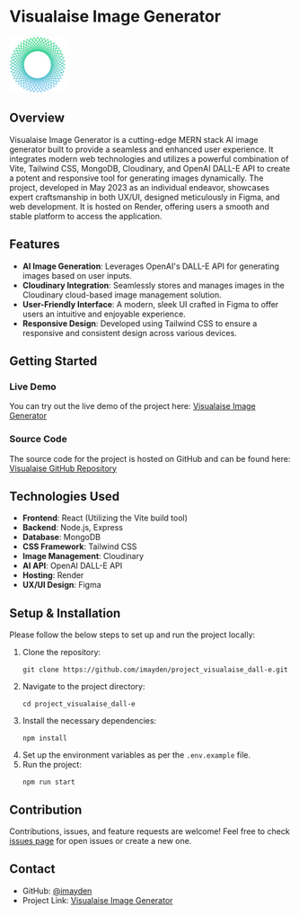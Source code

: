 # Visualaise Image Generator

<img src="client/public/logo.svg" alt="Visualaise Logo" width="100" height="100"/>

## Overview
Visualaise Image Generator is a cutting-edge MERN stack AI image generator built to provide a seamless and enhanced user experience. It integrates modern web technologies and utilizes a powerful combination of Vite, Tailwind CSS, MongoDB, Cloudinary, and OpenAI DALL-E API to create a potent and responsive tool for generating images dynamically. The project, developed in May 2023 as an individual endeavor, showcases expert craftsmanship in both UX/UI, designed meticulously in Figma, and web development. It is hosted on Render, offering users a smooth and stable platform to access the application.

## Features

* **AI Image Generation**: Leverages OpenAI's DALL-E API for generating images based on user inputs.
* **Cloudinary Integration**: Seamlessly stores and manages images in the Cloudinary cloud-based image management solution.
* **User-Friendly Interface**: A modern, sleek UI crafted in Figma to offer users an intuitive and enjoyable experience.
* **Responsive Design**: Developed using Tailwind CSS to ensure a responsive and consistent design across various devices.

## Getting Started

### Live Demo

You can try out the live demo of the project here: [Visualaise Image Generator](https://imayden.github.io/visualaise/)

### Source Code

The source code for the project is hosted on GitHub and can be found here: [Visualaise GitHub Repository](https://github.com/imayden/project_visualaise_dall-e)

## Technologies Used

* **Frontend**: React (Utilizing the Vite build tool)
* **Backend**: Node.js, Express
* **Database**: MongoDB
* **CSS Framework**: Tailwind CSS
* **Image Management**: Cloudinary
* **AI API**: OpenAI DALL-E API
* **Hosting**: Render
* **UX/UI Design**: Figma

## Setup & Installation

Please follow the below steps to set up and run the project locally:

1. Clone the repository:
    ```
    git clone https://github.com/imayden/project_visualaise_dall-e.git
    ```
2. Navigate to the project directory:
    ```
    cd project_visualaise_dall-e
    ```
3. Install the necessary dependencies:
    ```
    npm install
    ```
4. Set up the environment variables as per the `.env.example` file.
5. Run the project:
    ```
    npm run start
    ```
## Contribution

Contributions, issues, and feature requests are welcome! Feel free to check [issues page](https://github.com/imayden/project_visualaise_dall-e/issues) for open issues or create a new one.

## Contact

- GitHub: [@imayden](https://github.com/imayden)
- Project Link: [Visualaise Image Generator](https://imayden.github.io/visualaise/)




